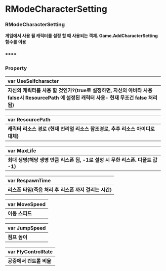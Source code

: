 # RModeCharacterSetting



### **RModeCharacterSetting**

**게임에서 사용 될 캐릭터를 설정 할 때 사용되는 객체. Game.AddCharacterSetting 함수를 이용**

### \*\*\*\*

### **Property**

| **var UseSelfcharacter** |
| :--- |
| **자신의 캐릭터를 사용 할 것인가?\(true로 설정하면, 자신의 아바타 사용 false시 ResourcePath 에 설정된 캐릭터 사용- 현재 무조건 false 처리됨\)** |

| **var ResourcePath** |
| :--- |
| **캐릭터 리소스 경로 \(현재 언리얼 리소스 참조경로, 추후 리소스 아이디로 대체\)** |

| **var MaxLife** |
| :--- |
| **최대 생명\(해당 생명 만큼 리스폰 됨, -1로 설정 시 무한 리스폰. 디폴트 값 -1\)** |

| **var RespawnTime** |
| :--- |
| **리스폰 타임\(죽음 처리 후 리스폰 까지 걸리는 시간\)** |

| **var MoveSpeed** |
| :--- |
| **이동 스피드** |

| **var JumpSpeed** |
| :--- |
| **점프 높이** |

| **var FlyControlRate** |
| :--- |
| **공중에서 컨트롤 비율** |

